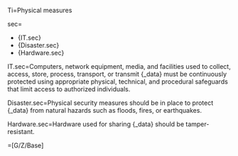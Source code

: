 Ti=Physical measures

sec=<ul><li>{IT.sec}</li><li>{Disaster.sec}</li><li>{Hardware.sec}</li></ul>

IT.sec=Computers, network equipment, media, and facilities used to collect, access, store, process, transport, or transmit {_data} must be continuously protected using appropriate physical, technical, and procedural safeguards that limit access to authorized individuals.

Disaster.sec=Physical security measures should be in place to protect {_data} from natural hazards such as floods, fires, or earthquakes.

Hardware.sec=Hardware used for sharing {_data} should be tamper-resistant.

=[G/Z/Base]
